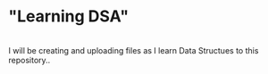 <h1>"Learning DSA"</h1>
<br>
I will be creating and uploading files as I learn Data Structues to this repository..
